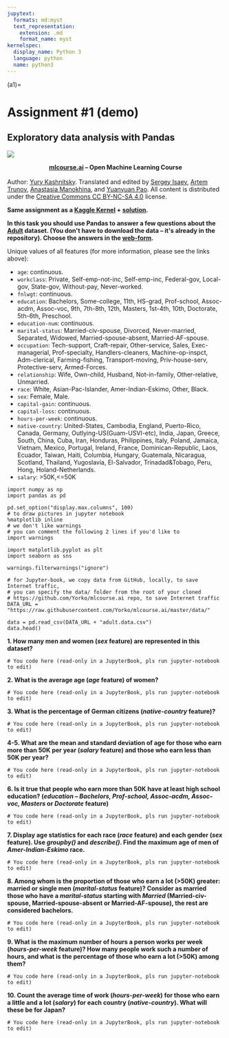 ```yaml
---
jupytext:
  formats: md:myst
  text_representation:
    extension: .md
    format_name: myst
kernelspec:
  display_name: Python 3
  language: python
  name: python3
---
```


(a1)=

# Assignment #1 (demo)

## Exploratory data analysis with Pandas

<img src="https://habrastorage.org/webt/ia/m9/zk/iam9zkyzqebnf_okxipihkgjwnw.jpeg" />

**<center>[mlcourse.ai](https://mlcourse.ai) – Open Machine Learning Course** </center><br>
Author: [Yury Kashnitsky](https://www.linkedin.com/in/festline/). Translated and edited by [Sergey Isaev](https://www.linkedin.com/in/isvforall/), [Artem Trunov](https://www.linkedin.com/in/datamove/), [Anastasia Manokhina](https://www.linkedin.com/in/anastasiamanokhina/), and [Yuanyuan Pao](https://www.linkedin.com/in/yuanyuanpao/). All content is distributed under the [Creative Commons CC BY-NC-SA 4.0](https://creativecommons.org/licenses/by-nc-sa/4.0/) license.


**Same assignment as a [Kaggle Kernel](https://www.kaggle.com/kashnitsky/a1-demo-pandas-and-uci-adult-dataset) + [solution](https://www.kaggle.com/kashnitsky/a1-demo-pandas-and-uci-adult-dataset-solution).**

**In this task you should use Pandas to answer a few questions about the [Adult](https://archive.ics.uci.edu/ml/datasets/Adult) dataset. (You don't have to download the data – it's already  in the repository). Choose the answers in the [web-form](https://docs.google.com/forms/d/1uY7MpI2trKx6FLWZte0uVh3ULV4Cm_tDud0VDFGCOKg).**

Unique values of all features (for more information, please see the links above):
- `age`: continuous.
- `workclass`: Private, Self-emp-not-inc, Self-emp-inc, Federal-gov, Local-gov, State-gov, Without-pay, Never-worked.
- `fnlwgt`: continuous.
- `education`: Bachelors, Some-college, 11th, HS-grad, Prof-school, Assoc-acdm, Assoc-voc, 9th, 7th-8th, 12th, Masters, 1st-4th, 10th, Doctorate, 5th-6th, Preschool.
- `education-num`: continuous.
- `marital-status`: Married-civ-spouse, Divorced, Never-married, Separated, Widowed, Married-spouse-absent, Married-AF-spouse.
- `occupation`: Tech-support, Craft-repair, Other-service, Sales, Exec-managerial, Prof-specialty, Handlers-cleaners, Machine-op-inspct, Adm-clerical, Farming-fishing, Transport-moving, Priv-house-serv, Protective-serv, Armed-Forces.
- `relationship`: Wife, Own-child, Husband, Not-in-family, Other-relative, Unmarried.
- `race`: White, Asian-Pac-Islander, Amer-Indian-Eskimo, Other, Black.
- `sex`: Female, Male.
- `capital-gain`: continuous.
- `capital-loss`: continuous.
- `hours-per-week`: continuous.
- `native-country`: United-States, Cambodia, England, Puerto-Rico, Canada, Germany, Outlying-US(Guam-USVI-etc), India, Japan, Greece, South, China, Cuba, Iran, Honduras, Philippines, Italy, Poland, Jamaica, Vietnam, Mexico, Portugal, Ireland, France, Dominican-Republic, Laos, Ecuador, Taiwan, Haiti, Columbia, Hungary, Guatemala, Nicaragua, Scotland, Thailand, Yugoslavia, El-Salvador, Trinadad&Tobago, Peru, Hong, Holand-Netherlands.   
- `salary`: >50K,<=50K


```{code-cell} ipython3
import numpy as np
import pandas as pd

pd.set_option("display.max.columns", 100)
# to draw pictures in jupyter notebook
%matplotlib inline
# we don't like warnings
# you can comment the following 2 lines if you'd like to
import warnings

import matplotlib.pyplot as plt
import seaborn as sns

warnings.filterwarnings("ignore")
```


```{code-cell} ipython3
# for Jupyter-book, we copy data from GitHub, locally, to save Internet traffic,
# you can specify the data/ folder from the root of your cloned 
# https://github.com/Yorko/mlcourse.ai repo, to save Internet traffic
DATA_URL = "https://raw.githubusercontent.com/Yorko/mlcourse.ai/master/data/"
```


```{code-cell} ipython3
data = pd.read_csv(DATA_URL + "adult.data.csv")
data.head()
```

**1. How many men and women (*sex* feature) are represented in this dataset?** 


```{code-cell} ipython3
# You code here (read-only in a JupyterBook, pls run jupyter-notebook to edit)
```

**2. What is the average age (*age* feature) of women?**


```{code-cell} ipython3
# You code here (read-only in a JupyterBook, pls run jupyter-notebook to edit)
```

**3. What is the percentage of German citizens (*native-country* feature)?**


```{code-cell} ipython3
# You code here (read-only in a JupyterBook, pls run jupyter-notebook to edit)
```

**4-5. What are the mean and standard deviation of age for those who earn more than 50K per year (*salary* feature) and those who earn less than 50K per year?**


```{code-cell} ipython3
# You code here (read-only in a JupyterBook, pls run jupyter-notebook to edit)
```

**6. Is it true that people who earn more than 50K have at least high school education? (*education – Bachelors, Prof-school, Assoc-acdm, Assoc-voc, Masters* or *Doctorate* feature)**


```{code-cell} ipython3
# You code here (read-only in a JupyterBook, pls run jupyter-notebook to edit)
```

**7. Display age statistics for each race (*race* feature) and each gender (*sex* feature). Use *groupby()* and *describe()*. Find the maximum age of men of *Amer-Indian-Eskimo* race.**


```{code-cell} ipython3
# You code here (read-only in a JupyterBook, pls run jupyter-notebook to edit)
```

**8. Among whom is the proportion of those who earn a lot (>50K) greater: married or single men (*marital-status* feature)? Consider as married those who have a *marital-status* starting with *Married* (Married-civ-spouse, Married-spouse-absent or Married-AF-spouse), the rest are considered bachelors.**


```{code-cell} ipython3
# You code here (read-only in a JupyterBook, pls run jupyter-notebook to edit)
```

**9. What is the maximum number of hours a person works per week (*hours-per-week* feature)? How many people work such a number of hours, and what is the percentage of those who earn a lot (>50K) among them?**


```{code-cell} ipython3
# You code here (read-only in a JupyterBook, pls run jupyter-notebook to edit)
```

**10. Count the average time of work (*hours-per-week*) for those who earn a little and a lot (*salary*) for each country (*native-country*). What will these be for Japan?**


```{code-cell} ipython3
# You code here (read-only in a JupyterBook, pls run jupyter-notebook to edit)
```
